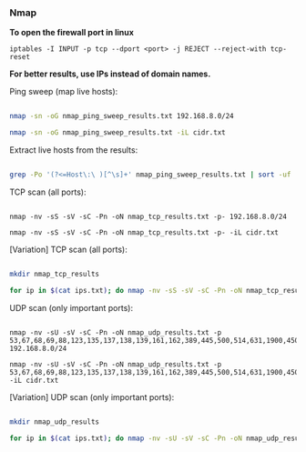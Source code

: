 ### Nmap

**To open the firewall port in linux**
```Shell
iptables -I INPUT -p tcp --dport <port> -j REJECT --reject-with tcp-reset
```


**For better results, use IPs instead of domain names.**

Ping sweep (map live hosts):

```bash

nmap -sn -oG nmap_ping_sweep_results.txt 192.168.8.0/24

nmap -sn -oG nmap_ping_sweep_results.txt -iL cidr.txt

```

Extract live hosts from the results:

```bash

grep -Po '(?<=Host\:\ )[^\s]+' nmap_ping_sweep_results.txt | sort -uf | tee -a ips.txt

```

TCP scan (all ports):

```fundamental

nmap -nv -sS -sV -sC -Pn -oN nmap_tcp_results.txt -p- 192.168.8.0/24

nmap -nv -sS -sV -sC -Pn -oN nmap_tcp_results.txt -p- -iL cidr.txt

```

\[Variation\] TCP scan (all ports):

```bash

mkdir nmap_tcp_results

for ip in $(cat ips.txt); do nmap -nv -sS -sV -sC -Pn -oN nmap_tcp_results/nmap_tcp_results_${ip//./_}.txt -p- "${ip}"; done

```

UDP scan (only important ports):

```fundamental

nmap -nv -sU -sV -sC -Pn -oN nmap_udp_results.txt -p 53,67,68,69,88,123,135,137,138,139,161,162,389,445,500,514,631,1900,4500 192.168.8.0/24

nmap -nv -sU -sV -sC -Pn -oN nmap_udp_results.txt -p 53,67,68,69,88,123,135,137,138,139,161,162,389,445,500,514,631,1900,4500 -iL cidr.txt

```

\[Variation\] UDP scan (only important ports):

```bash

mkdir nmap_udp_results

for ip in $(cat ips.txt); do nmap -nv -sU -sV -sC -Pn -oN nmap_udp_results/nmap_udp_results_${ip//./_}.txt -p 53,67,68,69,88,123,135,137,138,139,161,162,389,445,500,514,631,1900,4500 "${subdomain}"; done

```

